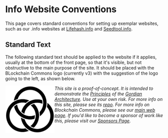 # Info Website Conventions

This page covers standard conventions for setting up exemplar websites, such as our .info websites at [Lifehash.info](https://lifehash.info/) and [Seedtool.info](https://github.com/BlockchainCommons/seedtool.info).

## Standard Text

The following standard text should be applied to the website if it applies, usually at the bottom of the front page, so that it's visible, but not obstructive to the main purpose of the site. It should be placed with the BLockchain Commons logo (currently v3) with the suggestion of the logo going to the left, as shown below.

<img src="images/logos/bc-logo-black.png" height=150 style="float: left"><i>This site is a proof-of-concept. It is intended to demonstrate the <a href="https://github.com/BlockchainCommons/Gordian#gordian-principles">Principles</a> of the <a href="https://github.com/BlockchainCommons/Gordian/blob/master/README.md">Gordian Architecture</a>. Use at your own risk. For more info on this site, please see its <a href="LINK-TO-REPO">repo</a>. For more info on Blockchain Commons, please see our <a href="https://www.blockchaincommons.com/">main web page</a>. If you'd like to become a sponsor of work like this, please visit our <a href="https://github.com/sponsors/BlockchainCommons">Sponsors Page</a>.</i>
